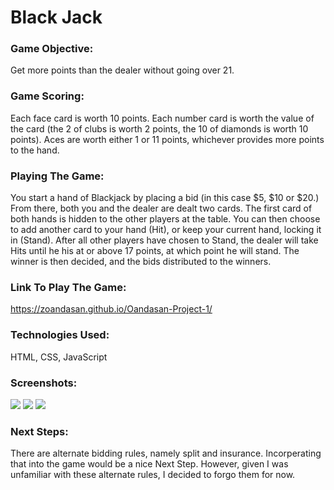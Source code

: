 # Black Jack

### Game Objective:
Get more points than the dealer without going over 21.

### Game Scoring:
Each face card is worth 10 points. Each number card is worth the value of the card (the 2 of clubs is worth 2 points, the 10 of diamonds is worth 10 points). Aces are worth either 1 or 11 points, whichever provides more points to the hand.

### Playing The Game:
You start a hand of Blackjack by placing a bid (in this case $5, $10 or $20.) From there, both you and the dealer are dealt two cards. The first card of both hands is hidden to the other players at the table. You can then choose to add another card to your hand (Hit), or keep your current hand, locking it in (Stand). After all other players have chosen to Stand, the dealer will take Hits until he his at or above 17 points, at which point he will stand. The winner is then decided, and the bids distributed to the winners.

### Link To Play The Game:
https://zoandasan.github.io/Oandasan-Project-1/

### Technologies Used:
HTML, CSS, JavaScript

### Screenshots:

<td> <img src="https://i.imgur.com/mB3GkPJ.png" width:"450"> </td>
<td> <img src="https://i.imgur.com/6mOmNRF.png" width:"450"> </td>
<td> <img src="https://i.imgur.com/OznrjK7.png" width:"450"> </td>

### Next Steps:
There are alternate bidding rules, namely split and insurance. Incorperating that into the game would be a nice Next Step. However, given I was unfamiliar with these alternate rules, I decided to forgo them for now.

